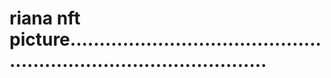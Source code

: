 # riana nft picture.......................................................................................
